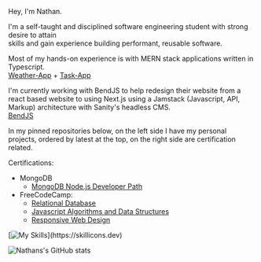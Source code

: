 Hey, I'm Nathan. 

I'm a self-taught and disciplined software engineering student
with strong desire to attain <br>skills and gain experience building performant, reusable software.

Most of my hands-on experience is with MERN stack applications written in Typescript.<br> 
[Weather-App](https://github.com/nslee333/Weather-App) + [Task-App](https://github.com/nslee333/Task-App)

I'm currently working with BendJS to help redesign their website from a react based website to using Next.js using a Jamstack (Javascript, API, Markup) architecture with Sanity's headless CMS. <br>
[BendJS](https://github.com/BendJS/simple-website/tree/nextjs)

In my pinned repositories below, on the left side I have my personal projects, ordered by latest at the top, on the right side are certification related.

Certifications:<br>
- MongoDB
  - [MongoDB Node.js Developer Path](https://learn.mongodb.com/c/pxiuuIfSS1-3V-KKy9wzRg)
- FreeCodeCamp:
  - [Relational Database](https://www.freecodecamp.org/certification/nslee333/relational-database-v8)
  - [Javascript Algorithms and Data Structures](https://www.freecodecamp.org/certification/nslee333/javascript-algorithms-and-data-structures)
  - [Responsive Web Design](https://www.freecodecamp.org/certification/nslee333/responsive-web-design)

[![My Skills](https://skillicons.dev/icons?i=ts,js,express,mongodb,postgres,react,next,bash,solidity,linux,git,nodejs,)](https://skillicons.dev)

![Nathans's GitHub stats](https://github-readme-stats.vercel.app/api?username=nslee333&show_icons=true&theme=chartreuse-dark)
